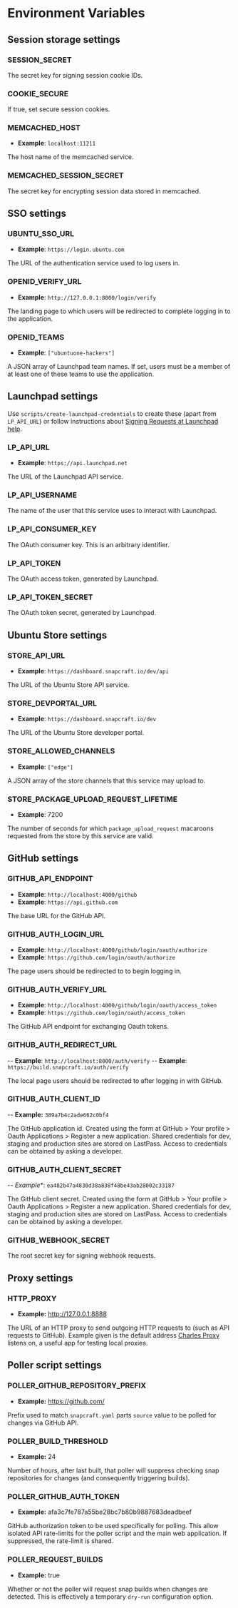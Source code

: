 # Environment Variables

## Session storage settings

### SESSION\_SECRET

The secret key for signing session cookie IDs.

### COOKIE\_SECURE

If true, set secure session cookies.

### MEMCACHED\_HOST

- **Example**: `localhost:11211`

The host name of the memcached service.

### MEMCACHED\_SESSION\_SECRET

The secret key for encrypting session data stored in memcached.

## SSO settings

### UBUNTU\_SSO\_URL

- **Example**: `https://login.ubuntu.com`

The URL of the authentication service used to log users in.

### OPENID\_VERIFY\_URL

- **Example**: `http://127.0.0.1:8000/login/verify`

The landing page to which users will be redirected to complete logging in to
the application.

### OPENID\_TEAMS

- **Example**: `["ubuntuone-hackers"]`

A JSON array of Launchpad team names.  If set, users must be a member of at
least one of these teams to use the application.

## Launchpad settings

Use `scripts/create-launchpad-credentials` to create these (apart from
`LP_API_URL`) or follow instructions about [Signing Requests at Launchpad help](https://help.launchpad.net/API/SigningRequests).

### LP\_API\_URL

- **Example**: `https://api.launchpad.net`

The URL of the Launchpad API service.

### LP\_API\_USERNAME

The name of the user that this service uses to interact with Launchpad.

### LP\_API\_CONSUMER\_KEY

The OAuth consumer key.  This is an arbitrary identifier.

### LP\_API\_TOKEN

The OAuth access token, generated by Launchpad.

### LP\_API\_TOKEN\_SECRET

The OAuth token secret, generated by Launchpad.


## Ubuntu Store settings

### STORE\_API\_URL

- **Example**: `https://dashboard.snapcraft.io/dev/api`

The URL of the Ubuntu Store API service.

### STORE\_DEVPORTAL\_URL

- **Example**: `https://dashboard.snapcraft.io/dev`

The URL of the Ubuntu Store developer portal.

### STORE\_ALLOWED\_CHANNELS

- **Example**: `["edge"]`

A JSON array of the store channels that this service may upload to.

### STORE\_PACKAGE\_UPLOAD\_REQUEST\_LIFETIME

- **Example**: 7200

The number of seconds for which `package_upload_request` macaroons requested
from the store by this service are valid.


## GitHub settings

### GITHUB\_API\_ENDPOINT
- **Example**: `http://localhost:4000/github`
- **Example**: `https://api.github.com`

The base URL for the GitHub API.

### GITHUB\_AUTH\_LOGIN\_URL
- **Example**: `http://localhost:4000/github/login/oauth/authorize`
- **Example**: `https://github.com/login/oauth/authorize`

The page users should be redirected to to begin logging in.

### GITHUB\_AUTH\_VERIFY\_URL
- **Example**: `http://localhost:4000/github/login/oauth/access_token`
- **Example**: `https://github.com/login/oauth/access_token`

The GitHub API endpoint for exchanging Oauth tokens.

### GITHUB\_AUTH\_REDIRECT\_URL
-- **Example**: `http://localhost:8000/auth/verify`
-- **Example**: `https://build.snapcraft.io/auth/verify`

The local page users should be redirected to after logging in with GitHub.

### GITHUB\_AUTH\_CLIENT\_ID
-- **Example:** `389a7b4c2ade662c0bf4`

The GitHub application id. Created using the form at GitHub > Your profile > Oauth Applications > Register a new application. Shared credentials for dev, staging and production sites are stored on LastPass. Access to credentials can be obtained by asking a developer.

### GITHUB\_AUTH\_CLIENT\_SECRET
-- *Example**: `ea482b47a4830d38a838f48be43ab28002c33187`

The GitHub client secret. Created using the form at GitHub > Your profile > Oauth Applications > Register a new application. Shared credentials for dev, staging and production sites are stored on LastPass. Access to credentials can be obtained by asking a developer.

### GITHUB\_WEBHOOK\_SECRET

The root secret key for signing webhook requests.

## Proxy settings
### HTTP\_PROXY
- **Example:** http://127.0.0.1:8888

The URL of an HTTP proxy to send outgoing HTTP requests to (such as API requests to GitHub). Example given is the default address [Charles Proxy](https://www.charlesproxy.com/) listens on, a useful app for testing local proxies.


## Poller script settings

### POLLER\_GITHUB\_REPOSITORY\_PREFIX
- **Example:** https://github.com/

Prefix used to match `snapcraft.yaml` parts `source` value to be polled for changes via GitHub API.

### POLLER\_BUILD\_THRESHOLD
- **Example:** 24

Number of hours, after last built, that poller will suppress checking snap repositories for changes (and consequently triggering builds).

### POLLER\_GITHUB\_AUTH\_TOKEN
- **Example:** afa3c7fe787a55be28bc7b80b9887683deadbeef

GitHub authorization token to be used specifically for polling. This allow isolated API rate-limits for the poller script and the main web application. If suppressed, the rate-limit is shared.

### POLLER\_REQUEST\_BUILDS
- **Example:** true

Whether or not the poller will request snap builds when changes are detected. This is effectively a temporary `dry-run` configuration option.
